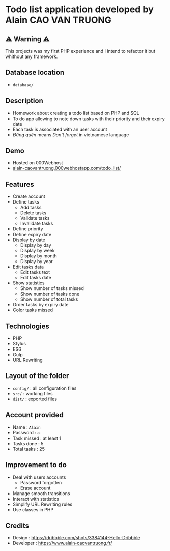 # Todo list application developed by Alain CAO VAN TRUONG

## ⚠️ Warning ⚠️
This projects was my first PHP experience and I intend to refactor it but whithout any framework.

## Database location
- `database/`

## Description
- Homework about creating a todo list based on PHP and SQL
- To do app allowing to note down tasks with their priority and their expiry date
- Each task is associated with an user account
- _Đừng quên_ means _Don't forget_ in vietnamese language

## Demo

- Hosted on 000Webhost
- [alain-caovantruong.000webhostapp.com/todo_list/](https://alain-caovantruong.000webhostapp.com/todo_list/)

## Features
- Create account
- Define tasks
  - Add tasks
  - Delete tasks
  - Validate tasks
  - Invalidate tasks
- Define priority
- Define expiry date
- Display by date
  - Display by day
  - Display by week
  - Display by month
  - Display by year
- Edit tasks data
  - Edit tasks text
  - Edit tasks date
- Show statistics
  - Show number of tasks missed
  - Show number of tasks done
  - Show number of total tasks
- Order tasks by expiry date
- Color tasks missed

## Technologies
- PHP
- Stylus
- ES6
- Gulp
- URL Rewriting

## Layout of the folder
- `config/` : all configuration files
- `src/` : working files
- `dist/` : exported files

## Account provided
- Name : `Alain`
- Password : `a`
- Task missed : at least 1
- Tasks done : 5
- Total tasks : 25

## Improvement to do
- Deal with users accounts
  - Password forgotten
  - Erase account
- Manage smooth transitions
- Interact with statistics
- Simplify URL Rewriting rules
- Use classes in PHP

## Credits
- Design : https://dribbble.com/shots/3384144-Hello-Dribbble
- Developer : https://www.alain-caovantruong.fr/
